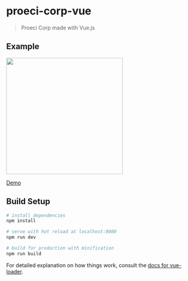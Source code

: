 # proeci-corp-vue

> Proeci Corp made with Vue.js

## Example
<img src="sample.gif" width="310" />

[Demo]('https://cgonzalezp91.github.io/ProeciCorpVue/')

## Build Setup

``` bash
# install dependencies
npm install

# serve with hot reload at localhost:8080
npm run dev

# build for production with minification
npm run build
```

For detailed explanation on how things work, consult the [docs for vue-loader](http://vuejs.github.io/vue-loader).
